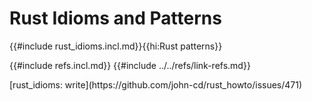 # Rust Idioms and Patterns

{{#include rust_idioms.incl.md}}{{hi:Rust patterns}}


{{#include refs.incl.md}}
{{#include ../../refs/link-refs.md}}

<div class="hidden">
[rust_idioms: write](https://github.com/john-cd/rust_howto/issues/471)
</div>
